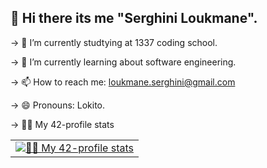 ## 👋 Hi there its me "Serghini Loukmane".

-> 🔭 I’m currently studtying at 1337 coding school.

-> 🌱 I’m currently learning about software engineering.

-> 📫 How to reach me: loukmane.serghini@gmail.com

-> 😄 Pronouns: Lokito.

-> 🧑‍💻 My 42-profile stats

<table>
  <tr>
    <td align="center">
      <a href="https://github.com/oakoudad/badge42">
        <img src="https://badge.mediaplus.ma/greenbinary/lserghin" alt="🧑‍💻 My 42-profile stats">
      </a>
    </td>
  </tr>
</table>
